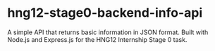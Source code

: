 # hng12-stage0-backend-info-api
A simple API that returns basic information in JSON format. Built with Node.js and Express.js for the HNG12 Internship Stage 0 task.
